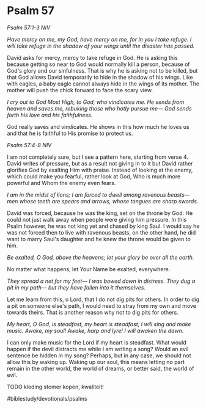# Psalm 57
*Psalm 57:1-3 NIV*

*Have mercy on me, my God, have mercy on me, for in you I take refuge. I will take refuge in the shadow of your wings until the disaster has passed.*

David asks for mercy, mercy to take refuge in God. He is asking this because getting so near to God would normally kill a person, because of God's glory and our sinfulness. That is why he is asking not to be killed, but that God allows David temporarily to hide in the shadow of his wings.
Like with eagles, a baby eagle cannot always hide in the wings of its mother. The mother will push the chick forward to face the scary view.

*I cry out to God Most High, to God, who vindicates me. He sends from heaven and saves me, rebuking those who hotly pursue me— God sends forth his love and his faithfulness.*

God really saves and vindicates. He shows in this how much he loves us and that he is faithful to His promise to protect us.

*Psalm 57:4-8 NIV*

I am not completely sure, but I see a pattern here, starting from verse 4. David writes of pressure, but as a result not giving in to it but David rather glorifies God by exalting Him with praise.
Instead of looking at the enemy, which could make you fearful, rather look at God, Who is much more powerful and Whom the enemy even fears.

*I am in the midst of lions; I am forced to dwell among ravenous beasts— men whose teeth are spears and arrows, whose tongues are sharp swords.*

David was forced, because he was the king, set on the throne by God. He could not just walk away when people were giving him pressure.
In this Psalm however, he was not king yet and chased by king Saul. I would say he was not forced then to live with ravenous beasts, on the other hand, he did want to marry Saul's daughter and he knew the throne would be given to him.

*Be exalted, O God, above the heavens; let your glory be over all the earth.*

No matter what happens, let Your Name be exalted, everywhere.

*They spread a net for my feet— I was bowed down in distress. They dug a pit in my path— but they have fallen into it themselves.*

Let me learn from this, o Lord, that I do not dig pits for others.
In order to dig a pit on someone else's path, I would need to stray from my own and move towards theirs. That is another reason why not to dig pits for others.

*My heart, O God, is steadfast, my heart is steadfast; I will sing and make music. Awake, my soul! Awake, harp and lyre! I will awaken the dawn.*

I can only make music for the Lord if my heart is steadfast. What would happen if the devil distracts me while I am writing a song? Would an evil sentence be hidden in my song?
Perhaps, but in any case, we should not allow this by waking up. Waking up our soul, this means letting no part remain in the other world, the world of dreams, or better said, the world of evil.

TODO kleding stomer kopen, kwaliteit!

#biblestudy/devotionals/psalms